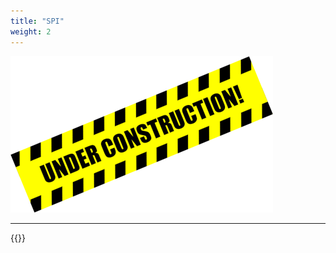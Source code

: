 ```yaml
---
title: "SPI"
weight: 2
---
```


![Alt text](/images/wip.png "To be continued")

---

{{<lastmodified>}}
